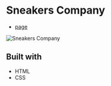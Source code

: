 # Sneakers Company

- [page](https://sneakers-company.netlify.app)

![Sneakers Company](./images/page.png)

## Built with 
- HTML
- CSS
